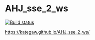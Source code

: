 # AHJ_sse_2_ws
 
[![Build status](https://ci.appveyor.com/api/projects/status/ptp5vby2yltf3lx8?svg=true)](https://ci.appveyor.com/project/KateGaw/ahj-sse-2-ws)

https://kategaw.github.io/AHJ_sse_2_ws/
